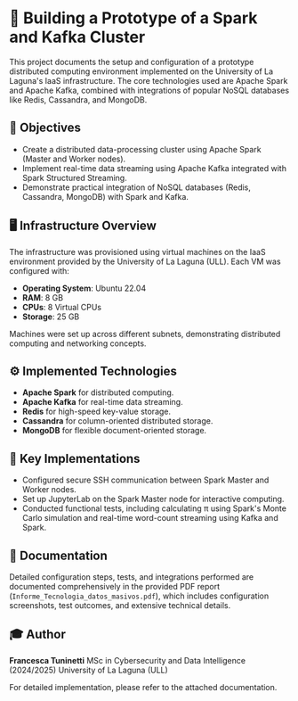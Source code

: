 # 🚀 Building a Prototype of a Spark and Kafka Cluster

This project documents the setup and configuration of a prototype distributed computing environment implemented on the University of La Laguna's IaaS infrastructure. The core technologies used are Apache Spark and Apache Kafka, combined with integrations of popular NoSQL databases like Redis, Cassandra, and MongoDB.

## 🎯 Objectives

* Create a distributed data-processing cluster using Apache Spark (Master and Worker nodes).
* Implement real-time data streaming using Apache Kafka integrated with Spark Structured Streaming.
* Demonstrate practical integration of NoSQL databases (Redis, Cassandra, MongoDB) with Spark and Kafka.

## 🖥️ Infrastructure Overview

The infrastructure was provisioned using virtual machines on the IaaS environment provided by the University of La Laguna (ULL). Each VM was configured with:

* **Operating System**: Ubuntu 22.04
* **RAM**: 8 GB
* **CPUs**: 8 Virtual CPUs
* **Storage**: 25 GB

Machines were set up across different subnets, demonstrating distributed computing and networking concepts.

## ⚙️ Implemented Technologies

* **Apache Spark** for distributed computing.
* **Apache Kafka** for real-time data streaming.
* **Redis** for high-speed key-value storage.
* **Cassandra** for column-oriented distributed storage.
* **MongoDB** for flexible document-oriented storage.

## 📌 Key Implementations

* Configured secure SSH communication between Spark Master and Worker nodes.
* Set up JupyterLab on the Spark Master node for interactive computing.
* Conducted functional tests, including calculating π using Spark's Monte Carlo simulation and real-time word-count streaming using Kafka and Spark.

## 📑 Documentation

Detailed configuration steps, tests, and integrations performed are documented comprehensively in the provided PDF report (`Informe_Tecnologia_datos_masivos.pdf`), which includes configuration screenshots, test outcomes, and extensive technical details.

## 🎓 Author

**Francesca Tuninetti**
MSc in Cybersecurity and Data Intelligence (2024/2025)
University of La Laguna (ULL)

For detailed implementation, please refer to the attached documentation.
